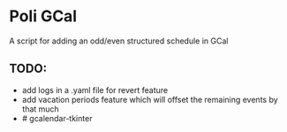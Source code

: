 # Poli GCal
A script for adding an odd/even structured schedule in GCal


## TODO:
* add logs in a .yaml file for revert feature
* add vacation periods feature which will offset the remaining events by that much
* #   g c a l e n d a r - t k i n t e r  
 